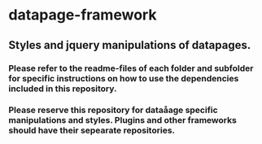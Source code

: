 # datapage-framework

## Styles and jquery manipulations of datapages.

### Please refer to the readme-files of each folder and subfolder for specific instructions on how to use the dependencies included in this repository. 

### Please reserve this repository for dataåage specific manipulations and styles. Plugins and other frameworks should have their sepearate repositories.
